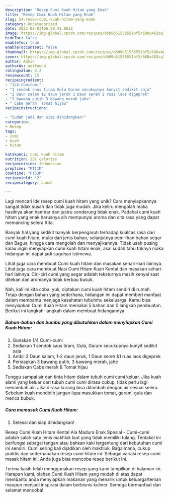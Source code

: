 ```yaml
---
description: "Resep Cumi Kuah Hitam yang Enak"
title: "Resep Cumi Kuah Hitam yang Enak"
slug: 54-resep-cumi-kuah-hitam-yang-enak
category: Uncategorized
date: 2022-08-03T06:29:41.061Z
image: https://img-global.cpcdn.com/recipes/db99d51538551bf5/680x482cq70/cumi-kuah-hitam-foto-resep-utama.jpg
hideToc: false
enableToc: true
enableTocContent: false
thumbnail: https://img-global.cpcdn.com/recipes/db99d51538551bf5/680x482cq70/cumi-kuah-hitam-foto-resep-utama.jpg
cover: https://img-global.cpcdn.com/recipes/db99d51538551bf5/680x482cq70/cumi-kuah-hitam-foto-resep-utama.jpg
author: Admin
authorAv: notfound
ratingvalue: 3.2
reviewcount: 15
recipeingredient:
- "1/4 Cumicumi"
- "1 sendok saus tiram Gula Garam secukupnya kunyit sedikit saja"
- "2 Daun salam 12 daun jeruk 1 Daun sereh 1 ruas laos digeprek"
- "3 bawang putih 3 bawang merah jahe"
- " Cabe merah  Tomat hijau"
recipeinstructions:

- "Sudah jadi dan siap dihidangkan!"
categories:
- Resep
tags:
- cumi
- kuah
- hitam

katakunci: cumi kuah hitam 
nutrition: 237 calories
recipecuisine: Indonesian
preptime: "PT11M"
cooktime: "PT53M"
recipeyield: "2"
recipecategory: Lunch

---
```





Lagi mencari ide resep cumi kuah hitam yang unik? Cara menyiapkannya sangat tidak susah dan tidak juga mudah. Jika keliru mengolah maka hasilnya akan hambar dan justru cenderung tidak enak. Padahal cumi kuah hitam yang enak harusnya sih mempunyai aroma dan cita rasa yang dapat memancing selera Kita.





Banyak hal yang sedikit banyak berpengaruh terhadap kualitas rasa dari cumi kuah hitam, mulai dari jenis bahan, selanjutnya pemilihan bahan segar dan Bagus, hingga cara mengolah dan menyajikannya. Tidak usah pusing kalau ingin menyiapkan cumi kuah hitam enak,      asal sudah tahu triknya maka hidangan ini dapat jadi suguhan istimewa.














Lihat juga cara membuat Cumi kuah hitam dan masakan sehari-hari lainnya. Lihat juga cara membuat Nasi Cumi Hitam Kuah Kental dan masakan sehari-hari lainnya. Ciri-ciri cumi yang segar adalah teksturnya masih kenyal saat ditekan dan aromanya tidak berbau busuk.






Nah, kali ini kita coba, yuk, ciptakan cumi kuah hitam sendiri di rumah. Tetap dengan bahan yang sederhana, hidangan ini dapat memberi manfaat dalam membantu menjaga kesehatan tubuhmu sekeluarga. Kamu bisa menyiapkan Cumi Kuah Hitam memakai 5 bahan dan 0 langkah pembuatan. Berikut ini langkah-langkah dalam membuat hidangannya.

<!--inarticleads1-->

##### Bahan-bahan dan bumbu yang dibutuhkan dalam menyiapkan Cumi Kuah Hitam:

1. Gunakan 1/4 Cumi-cumi
1. Sediakan 1 sendok saus tiram, Gula, Garam secukupnya kunyit sedikit saja
1. Ambil 2 Daun salam, 1-2 daun jeruk, 1 Daun sereh &amp;1 ruas laos digeprek
1. Persiapkan 3 bawang putih, 3 bawang merah, jahe
1. Sediakan  Cabe merah &amp; Tomat hijau


Tunggu sampai air dan tinta hitam dalam tubuh cumi cumi keluar. Jika kuah alami yang keluar dari tubuh cumi cumi dirasa cukup, tidak perlu lagi menambah air. Jika dirasa kurang bisa ditambah dengan air sesuai selera. Sebelum kuah mendidih jangan lupa masukkan tomat, garam, gula dan merica bubuk. 

<!--inarticleads2-->

##### Cara memasak Cumi Kuah Hitam:


1. Selesai dan siap dihidangkan!

Resep Cumi Kuah Hitam Kental Ala Madura Enak Spesial - Cumi-cumi adalah salah satu jenis makhluk laut yang tidak memiliki tulang. Tentakel ini berfungsi sebagai tangan atau bahkan kaki tergantung dari kebutuhan cumi ini sendiri. Cumi sering kali dijadikan oleh makhluk. Bagaimana, cukup praktis dan sederhanakan resep cumi hitam ini. Sebagai variasi resep cumi masak hitam ini, Anda juga bisa mencoba resep berikut ini. 

Terima kasih telah menggunakan resep yang kami tampilkan di halaman ini. Harapan kami, olahan Cumi Kuah Hitam yang mudah di atas dapat membantu anda menyiapkan makanan yang menarik untuk keluarga/teman maupun menjadi inspirasi dalam berbisnis kuliner. Semoga bermanfaat dan selamat mencoba!
